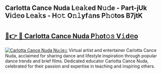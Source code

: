 ## Carlotta Cance Nuda L𝚎a𝚔ed N𝚞𝚍e - Part-jUk Vi𝚍𝚎o L𝚎a𝚔s - H𝚘𝚝 O𝚗𝚕yf𝚊ns P𝚑𝚘tos B7jtK

# <h2><a href="http://kf01per.oniu.top/?m=Carlotta+Cance+Nuda">🔗👉 🔴 Carlotta Cance Nuda P𝚑ot𝚘𝚜 V𝚒d𝚎o</a></h2>

[![Carlotta Cance Nuda Nu𝚍e𝚜](https://i.imgur.com/0qMVB7G.gif)](http://kf01per.oniu.top/?m=Carlotta+Cance+Nuda)
Virtual artist and entertainer Carlotta Cance Nuda, acclaimed for sharing dance and lifestyle inspiration through popular dance trends and brief films. Dedicated educator Carlotta Cance Nuda, celebrated for their passion and expertise in teaching and inspiring others.  
